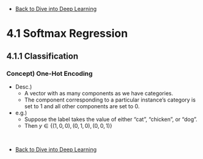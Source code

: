 * [Back to Dive into Deep Learning](../../main.md)

# 4.1 Softmax Regression

## 4.1.1 Classification
### Concept) One-Hot Encoding
- Desc.)
  - A vector with as many components as we have categories.
  - The component corresponding to a particular instance’s category is set to 1 and all other components are set to 0.
- e.g.)
  - Suppose the label takes the value of either “cat”, “chicken”, or “dog”.
  - Then $`y \in \{(1, 0, 0), (0, 1, 0), (0, 0, 1)\}`$














<br>

* [Back to Dive into Deep Learning](../../main.md)